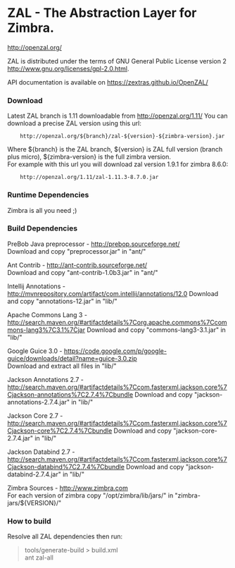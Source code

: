 ZAL - The Abstraction Layer for Zimbra.
===
<http://openzal.org/>

ZAL is distributed under the terms of GNU General Public License version 2 <http://www.gnu.org/licenses/gpl-2.0.html>.

API documentation is available on <https://zextras.github.io/OpenZAL/>

### Download ###

Latest ZAL branch is 1.11 downloadable from <http://openzal.org/1.11/>
You can download a precise ZAL version using this url:
        
        http://openzal.org/${branch}/zal-${version}-${zimbra-version}.jar

Where ${branch} is the ZAL branch, ${version} is ZAL full version (branch plus micro), ${zimbra-version} is the full zimbra version.  
For example with this url you will download zal version 1.9.1 for zimbra 8.6.0:
        
        http://openzal.org/1.11/zal-1.11.3-8.7.0.jar

### Runtime Dependencies ###

   Zimbra is all you need ;)

### Build Dependencies ###

PreBob Java preprocessor - <http://prebop.sourceforge.net/>  
Download and copy "preprocessor.jar" in "ant/"

Ant Contrib - <http://ant-contrib.sourceforge.net/>  
Download and copy "ant-contrib-1.0b3.jar" in "ant/"

Intellij Annotations - <http://mvnrepository.com/artifact/com.intellij/annotations/12.0>
Download and copy "annotations-12.jar" in "lib/"

Apache Commons Lang 3 - <http://search.maven.org/#artifactdetails%7Corg.apache.commons%7Ccommons-lang3%7C3.1%7Cjar>
Download and copy "commons-lang3-3.1.jar" in "lib/"

Google Guice 3.0 - <https://code.google.com/p/google-guice/downloads/detail?name=guice-3.0.zip>  
Download and extract all files in "lib/"

Jackson Annotations 2.7 - <http://search.maven.org/#artifactdetails%7Ccom.fasterxml.jackson.core%7Cjackson-annotations%7C2.7.4%7Cbundle>
Download and copy "jackson-annotations-2.7.4.jar" in "lib/"

Jackson Core 2.7 - <http://search.maven.org/#artifactdetails%7Ccom.fasterxml.jackson.core%7Cjackson-core%7C2.7.4%7Cbundle>
Download and copy "jackson-core-2.7.4.jar" in "lib/"

Jackson Databind 2.7 - <http://search.maven.org/#artifactdetails%7Ccom.fasterxml.jackson.core%7Cjackson-databind%7C2.7.4%7Cbundle>
Download and copy "jackson-databind-2.7.4.jar" in "lib/"

Zimbra Sources - <http://www.zimbra.com>  
For each version of zimbra copy "/opt/zimbra/lib/jars/" in "zimbra-jars/${VERSION}/"

### How to build ###

Resolve all ZAL dependencies then run:

> tools/generate-build > build.xml  
> ant zal-all

